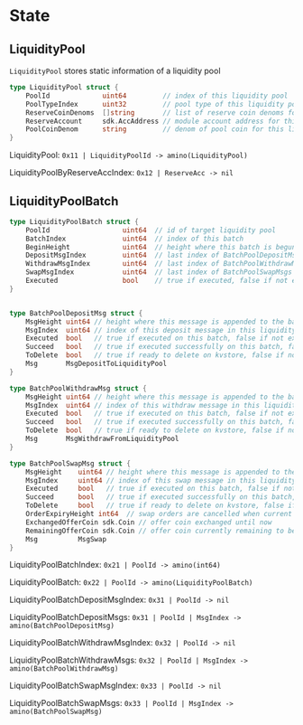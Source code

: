<!--
order: 2
-->

# State

## LiquidityPool

`LiquidityPool` stores static information of a liquidity pool

```go
type LiquidityPool struct {
	PoolId             uint64         // index of this liquidity pool
	PoolTypeIndex      uint32         // pool type of this liquidity pool
	ReserveCoinDenoms  []string       // list of reserve coin denoms for this liquidity pool
	ReserveAccount     sdk.AccAddress // module account address for this liquidity pool to store reserve coins
	PoolCoinDenom      string         // denom of pool coin for this liquidity pool
}
```

LiquidityPool: `0x11 | LiquidityPoolId -> amino(LiquidityPool)`

LiquidityPoolByReserveAccIndex: `0x12 | ReserveAcc -> nil`


## LiquidityPoolBatch

```go
type LiquidityPoolBatch struct {
	PoolId                  uint64  // id of target liquidity pool
	BatchIndex              uint64  // index of this batch
	BeginHeight             uint64  // height where this batch is begun
	DepositMsgIndex         uint64  // last index of BatchPoolDepositMsgs
	WithdrawMsgIndex        uint64  // last index of BatchPoolWithdrawMsgs
	SwapMsgIndex            uint64  // last index of BatchPoolSwapMsgs
	Executed                bool    // true if executed, false if not executed yet
}


type BatchPoolDepositMsg struct {
	MsgHeight uint64 // height where this message is appended to the batch
	MsgIndex  uint64 // index of this deposit message in this liquidity pool
	Executed  bool   // true if executed on this batch, false if not executed yet
	Succeed   bool   // true if executed successfully on this batch, false if failed
	ToDelete  bool   // true if ready to delete on kvstore, false if not ready to delete
	Msg       MsgDepositToLiquidityPool
}

type BatchPoolWithdrawMsg struct {
	MsgHeight uint64 // height where this message is appended to the batch
	MsgIndex  uint64 // index of this withdraw message in this liquidity pool
	Executed  bool   // true if executed on this batch, false if not executed yet
	Succeed   bool   // true if executed successfully on this batch, false if failed
	ToDelete  bool   // true if ready to delete on kvstore, false if not ready to delete
	Msg       MsgWithdrawFromLiquidityPool
}

type BatchPoolSwapMsg struct {
	MsgHeight    uint64 // height where this message is appended to the batch
	MsgIndex     uint64 // index of this swap message in this liquidity pool
	Executed     bool   // true if executed on this batch, false if not executed yet
	Succeed      bool   // true if executed successfully on this batch, false if failed
	ToDelete     bool   // true if ready to delete on kvstore, false if not ready to delete
	OrderExpiryHeight int64  // swap orders are cancelled when current height is equal or higher than ExpiryHeight
	ExchangedOfferCoin sdk.Coin // offer coin exchanged until now
	RemainingOfferCoin sdk.Coin // offer coin currently remaining to be exchanged
	Msg          MsgSwap
}

```

LiquidityPoolBatchIndex: `0x21 | PoolId -> amino(int64)`

LiquidityPoolBatch: `0x22 | PoolId -> amino(LiquidityPoolBatch)`

LiquidityPoolBatchDepositMsgIndex: `0x31 | PoolId -> nil`

LiquidityPoolBatchDepositMsgs: `0x31 | PoolId | MsgIndex -> amino(BatchPoolDepositMsg)`

LiquidityPoolBatchWithdrawMsgIndex: `0x32 | PoolId -> nil`

LiquidityPoolBatchWithdrawMsgs: `0x32 | PoolId | MsgIndex -> amino(BatchPoolWithdrawMsg)`

LiquidityPoolBatchSwapMsgIndex: `0x33 | PoolId -> nil`

LiquidityPoolBatchSwapMsgs: `0x33 | PoolId | MsgIndex -> amino(BatchPoolSwapMsg)`